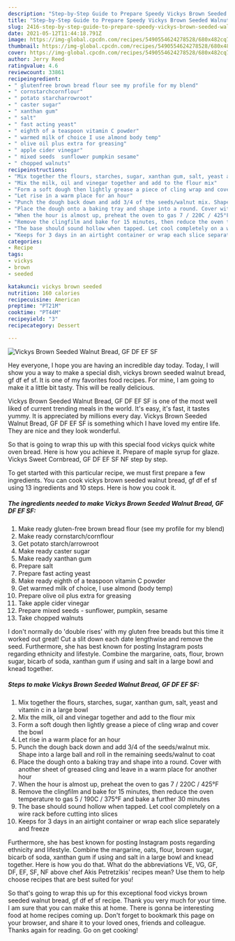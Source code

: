 ```yaml
---
description: "Step-by-Step Guide to Prepare Speedy Vickys Brown Seeded Walnut Bread, GF DF EF SF"
title: "Step-by-Step Guide to Prepare Speedy Vickys Brown Seeded Walnut Bread, GF DF EF SF"
slug: 2416-step-by-step-guide-to-prepare-speedy-vickys-brown-seeded-walnut-bread-gf-df-ef-sf
date: 2021-05-12T11:44:18.791Z
image: https://img-global.cpcdn.com/recipes/5490554624278528/680x482cq70/vickys-brown-seeded-walnut-bread-gf-df-ef-sf-recipe-main-photo.jpg
thumbnail: https://img-global.cpcdn.com/recipes/5490554624278528/680x482cq70/vickys-brown-seeded-walnut-bread-gf-df-ef-sf-recipe-main-photo.jpg
cover: https://img-global.cpcdn.com/recipes/5490554624278528/680x482cq70/vickys-brown-seeded-walnut-bread-gf-df-ef-sf-recipe-main-photo.jpg
author: Jerry Reed
ratingvalue: 4.6
reviewcount: 33861
recipeingredient:
- " glutenfree brown bread flour see my profile for my blend"
- " cornstarchcornflour"
- " potato starcharrowroot"
- " caster sugar"
- " xanthan gum"
- " salt"
- " fast acting yeast"
- " eighth of a teaspoon vitamin C powder"
- " warmed milk of choice I use almond body temp"
- " olive oil plus extra for greasing"
- " apple cider vinegar"
- " mixed seeds  sunflower pumpkin sesame"
- " chopped walnuts"
recipeinstructions:
- "Mix together the flours, starches, sugar, xanthan gum, salt, yeast and vitamin c in a large bowl"
- "Mix the milk, oil and vinegar together and add to the flour mix"
- "Form a soft dough then lightly grease a piece of cling wrap and cover the bowl"
- "Let rise in a warm place for an hour"
- "Punch the dough back down and add 3/4 of the seeds/walnut mix. Shape into a large ball and roll in the remaining seeds/walnut to coat"
- "Place the dough onto a baking tray and shape into a round. Cover with another sheet of greased cling and leave in a warm place for another hour"
- "When the hour is almost up, preheat the oven to gas 7 / 220C / 425°F"
- "Remove the clingfilm and bake for 15 minutes, then reduce the oven temperature to gas 5 / 190C / 375°F and bake a further 30 minutes"
- "The base should sound hollow when tapped. Let cool completely on a wire rack before cutting into slices"
- "Keeps for 3 days in an airtight container or wrap each slice separately and freeze"
categories:
- Recipe
tags:
- vickys
- brown
- seeded

katakunci: vickys brown seeded 
nutrition: 160 calories
recipecuisine: American
preptime: "PT21M"
cooktime: "PT44M"
recipeyield: "3"
recipecategory: Dessert

---
```



![Vickys Brown Seeded Walnut Bread, GF DF EF SF](https://img-global.cpcdn.com/recipes/5490554624278528/680x482cq70/vickys-brown-seeded-walnut-bread-gf-df-ef-sf-recipe-main-photo.jpg)

Hey everyone, I hope you are having an incredible day today. Today, I will show you a way to make a special dish, vickys brown seeded walnut bread, gf df ef sf. It is one of my favorites food recipes. For mine, I am going to make it a little bit tasty. This will be really delicious.

Vickys Brown Seeded Walnut Bread, GF DF EF SF is one of the most well liked of current trending meals in the world. It's easy, it's fast, it tastes yummy. It is appreciated by millions every day. Vickys Brown Seeded Walnut Bread, GF DF EF SF is something which I have loved my entire life. They are nice and they look wonderful.

So that is going to wrap this up with this special food vickys quick white oven bread. Here is how you achieve it. Prepare of maple syrup for glaze. Vickys Sweet Cornbread, GF DF EF SF NF step by step.


To get started with this particular recipe, we must first prepare a few ingredients. You can cook vickys brown seeded walnut bread, gf df ef sf using 13 ingredients and 10 steps. Here is how you cook it.

<!--inarticleads1-->

##### The ingredients needed to make Vickys Brown Seeded Walnut Bread, GF DF EF SF:

1. Make ready  gluten-free brown bread flour (see my profile for my blend)
1. Make ready  cornstarch/cornflour
1. Get  potato starch/arrowroot
1. Make ready  caster sugar
1. Make ready  xanthan gum
1. Prepare  salt
1. Prepare  fast acting yeast
1. Make ready  eighth of a teaspoon vitamin C powder
1. Get  warmed milk of choice, I use almond (body temp)
1. Prepare  olive oil plus extra for greasing
1. Take  apple cider vinegar
1. Prepare  mixed seeds - sunflower, pumpkin, sesame
1. Take  chopped walnuts


I don&#39;t normally do &#39;double rises&#39; with my gluten free breads but this time it worked out great! Cut a slit down each date lengthwise and remove the seed. Furthermore, she has best known for posting Instagram posts regarding ethnicity and lifestyle. Combine the margarine, oats, flour, brown sugar, bicarb of soda, xanthan gum if using and salt in a large bowl and knead together. 

<!--inarticleads2-->

##### Steps to make Vickys Brown Seeded Walnut Bread, GF DF EF SF:

1. Mix together the flours, starches, sugar, xanthan gum, salt, yeast and vitamin c in a large bowl
1. Mix the milk, oil and vinegar together and add to the flour mix
1. Form a soft dough then lightly grease a piece of cling wrap and cover the bowl
1. Let rise in a warm place for an hour
1. Punch the dough back down and add 3/4 of the seeds/walnut mix. Shape into a large ball and roll in the remaining seeds/walnut to coat
1. Place the dough onto a baking tray and shape into a round. Cover with another sheet of greased cling and leave in a warm place for another hour
1. When the hour is almost up, preheat the oven to gas 7 / 220C / 425°F
1. Remove the clingfilm and bake for 15 minutes, then reduce the oven temperature to gas 5 / 190C / 375°F and bake a further 30 minutes
1. The base should sound hollow when tapped. Let cool completely on a wire rack before cutting into slices
1. Keeps for 3 days in an airtight container or wrap each slice separately and freeze


Furthermore, she has best known for posting Instagram posts regarding ethnicity and lifestyle. Combine the margarine, oats, flour, brown sugar, bicarb of soda, xanthan gum if using and salt in a large bowl and knead together. Here is how you do that. What do the abbreviations VE, VG, GF, DF, EF, SF, NF above chef Akis Petretzikis&#39; recipes mean? Use them to help choose recipes that are best suited for you! 

So that's going to wrap this up for this exceptional food vickys brown seeded walnut bread, gf df ef sf recipe. Thank you very much for your time. I am sure that you can make this at home. There is gonna be interesting food at home recipes coming up. Don't forget to bookmark this page on your browser, and share it to your loved ones, friends and colleague. Thanks again for reading. Go on get cooking!
